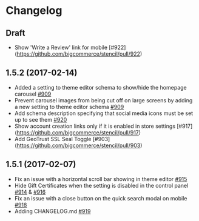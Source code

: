 # Changelog

## Draft
- Show 'Write a Review' link for mobile [#922] (https://github.com/bigcommerce/stencil/pull/922)

## 1.5.2 (2017-02-14)
- Added a setting to theme editor schema to show/hide the homepage carousel [#909](https://github.com/bigcommerce/stencil/pull/909)
- Prevent carousel images from being cut off on large screens by adding a new setting to theme editor schema [#909](https://github.com/bigcommerce/stencil/pull/909)
- Add schema description specifying that social media icons must be set up to see them [#920](https://github.com/bigcommerce/stencil/pull/920)
- Show account creation links only if it is enabled in store settings [#917] (https://github.com/bigcommerce/stencil/pull/917)
- Add GeoTrust SSL Seal Toggle [#903] (https://github.com/bigcommerce/stencil/pull/903)

## 1.5.1 (2017-02-07)
- Fix an issue with a horizontal scroll bar showing in theme editor [#915](https://github.com/bigcommerce/stencil/pull/915)
- Hide Gift Certificates when the setting is disabled in the control panel [#914](https://github.com/bigcommerce/stencil/pull/914) & [#916](https://github.com/bigcommerce/stencil/pull/916)
- Fix an issue with a close button on the quick search modal on mobile [#918](https://github.com/bigcommerce/stencil/pull/918)
- Adding CHANGELOG.md [#919](https://github.com/bigcommerce/stencil/pull/919)

